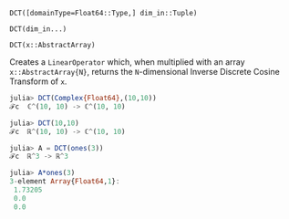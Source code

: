 `DCT([domainType=Float64::Type,] dim_in::Tuple)`

`DCT(dim_in...)`

`DCT(x::AbstractArray)`

Creates a `LinearOperator` which, when multiplied with an array `x::AbstractArray{N}`, returns the `N`-dimensional Inverse Discrete Cosine Transform of `x`. 

```julia
julia> DCT(Complex{Float64},(10,10))
ℱc  ℂ^(10, 10) -> ℂ^(10, 10) 

julia> DCT(10,10)
ℱc  ℝ^(10, 10) -> ℂ^(10, 10) 

julia> A = DCT(ones(3))
ℱc  ℝ^3 -> ℝ^3

julia> A*ones(3)
3-element Array{Float64,1}:
 1.73205
 0.0
 0.0

```
